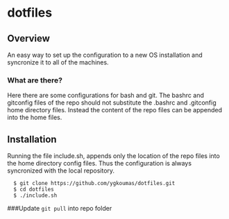 # dotfiles

## Overview
An easy way to set up the configuration to a new OS installation and syncronize it to all of the machines.
### What are there?
Here there are some configurations for bash and git.
The bashrc and gitconfig files of the repo should not substitute the .bashrc and .gitconfig home directory files.
Instead the content of the repo files can be appended into the home files.

## Installation
Running the file include.sh, appends only the location of the repo files into the home directory config files. Thus the configuration is always syncronized with the local repository.
```
  $ git clone https://github.com/ygkoumas/dotfiles.git
  $ cd dotfiles
  $ ./include.sh
```

###Update
`git pull` into repo folder
